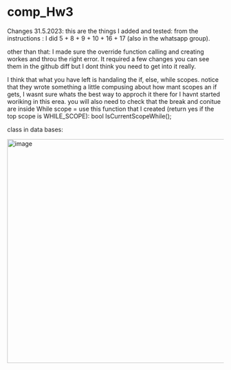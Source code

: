 # comp_Hw3
Changes 31.5.2023:
this are the things I added and tested:
from the instructions : I did 
5 + 8 + 9 + 10 + 16 + 17 (also in the whatsapp group).


other than that:
I made sure the override function calling and creating workes and throu the right error.
It required a few changes you can see them in the github diff but I dont think you need to get into it really.

I think that what you have left is handaling the if, else, while scopes.
notice that they wrote something a little compusing about how mant scopes an if gets, 
I wasnt sure whats the best way to approch it there for I havnt started woriking in this erea. 
you will also need to check that the break and conitue are inside While scope = use this function that I created (return yes if the top scope is WHILE_SCOPE):
bool IsCurrentScopeWhile();






    
class in data bases:

<img width="521" alt="image" src="https://github.com/ronyju/comp_Hw3/assets/80697658/ab705903-9175-47f4-8b7c-e04eea8c8d71">

